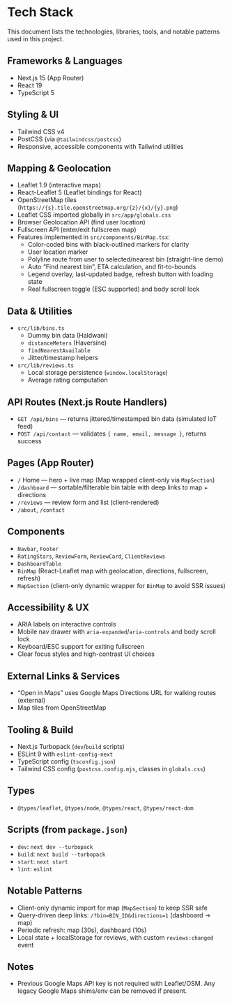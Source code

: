 # Tech Stack

This document lists the technologies, libraries, tools, and notable patterns used in this project.

## Frameworks & Languages
- Next.js 15 (App Router)
- React 19
- TypeScript 5

## Styling & UI
- Tailwind CSS v4
- PostCSS (via `@tailwindcss/postcss`)
- Responsive, accessible components with Tailwind utilities

## Mapping & Geolocation
- Leaflet 1.9 (interactive maps)
- React-Leaflet 5 (Leaflet bindings for React)
- OpenStreetMap tiles (`https://{s}.tile.openstreetmap.org/{z}/{x}/{y}.png`)
- Leaflet CSS imported globally in `src/app/globals.css`
- Browser Geolocation API (find user location)
- Fullscreen API (enter/exit fullscreen map)
- Features implemented in `src/components/BinMap.tsx`:
  - Color-coded bins with black-outlined markers for clarity
  - User location marker
  - Polyline route from user to selected/nearest bin (straight-line demo)
  - Auto “Find nearest bin”, ETA calculation, and fit-to-bounds
  - Legend overlay, last-updated badge, refresh button with loading state
  - Real fullscreen toggle (ESC supported) and body scroll lock

## Data & Utilities
- `src/lib/bins.ts`
  - Dummy bin data (Haldwani)
  - `distanceMeters` (Haversine)
  - `findNearestAvailable`
  - Jitter/timestamp helpers
- `src/lib/reviews.ts`
  - Local storage persistence (`window.localStorage`)
  - Average rating computation

## API Routes (Next.js Route Handlers)
- `GET /api/bins` — returns jittered/timestamped bin data (simulated IoT feed)
- `POST /api/contact` — validates `{ name, email, message }`, returns success

## Pages (App Router)
- `/` Home — hero + live map (Map wrapped client-only via `MapSection`)
- `/dashboard` — sortable/filterable bin table with deep links to map + directions
- `/reviews` — review form and list (client-rendered)
- `/about`, `/contact`

## Components
- `Navbar`, `Footer`
- `RatingStars`, `ReviewForm`, `ReviewCard`, `ClientReviews`
- `DashboardTable`
- `BinMap` (React-Leaflet map with geolocation, directions, fullscreen, refresh)
- `MapSection` (client-only dynamic wrapper for `BinMap` to avoid SSR issues)

## Accessibility & UX
- ARIA labels on interactive controls
- Mobile nav drawer with `aria-expanded`/`aria-controls` and body scroll lock
- Keyboard/ESC support for exiting fullscreen
- Clear focus styles and high-contrast UI choices

## External Links & Services
- “Open in Maps” uses Google Maps Directions URL for walking routes (external)
- Map tiles from OpenStreetMap

## Tooling & Build
- Next.js Turbopack (`dev`/`build` scripts)
- ESLint 9 with `eslint-config-next`
- TypeScript config (`tsconfig.json`)
- Tailwind CSS config (`postcss.config.mjs`, classes in `globals.css`)

## Types
- `@types/leaflet`, `@types/node`, `@types/react`, `@types/react-dom`

## Scripts (from `package.json`)
- `dev`: `next dev --turbopack`
- `build`: `next build --turbopack`
- `start`: `next start`
- `lint`: `eslint`

## Notable Patterns
- Client-only dynamic import for map (`MapSection`) to keep SSR safe
- Query-driven deep links: `/?bin=BIN_ID&directions=1` (dashboard → map)
- Periodic refresh: map (30s), dashboard (10s)
- Local state + localStorage for reviews, with custom `reviews:changed` event

## Notes
- Previous Google Maps API key is not required with Leaflet/OSM. Any legacy Google Maps shims/env can be removed if present.
